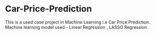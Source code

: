 # Car-Price-Prediction
This is a used case project in Machine Learning i.e Car Price Prediction. Machine learning model used - Linear Regression , LASSO Regression.
